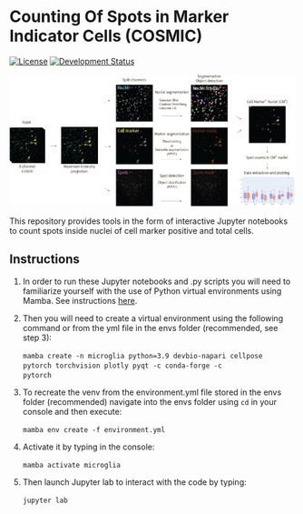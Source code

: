<h1>Counting Of Spots in Marker Indicator Cells (COSMIC)</h1>

[![License](https://img.shields.io/pypi/l/napari-accelerated-pixel-and-object-classification.svg?color=green)](https://github.com/adiezsanchez/intestinal_organoid_yolov8/blob/main/LICENSE)
[![Development Status](https://img.shields.io/pypi/status/napari-accelerated-pixel-and-object-classification.svg)](https://en.wikipedia.org/wiki/Software_release_life_cycle#Alpha)

![workflow](./images/workflow.png)

This repository provides tools in the form of interactive Jupyter notebooks to count spots inside nuclei of cell marker positive and total cells.

<h2>Instructions</h2>

1. In order to run these Jupyter notebooks and .py scripts you will need to familiarize yourself with the use of Python virtual environments using Mamba. See instructions [here](https://biapol.github.io/blog/mara_lampert/getting_started_with_mambaforge_and_python/readme.html).

2. Then you will need to create a virtual environment using the following command or from the yml file in the envs folder (recommended, see step 3):

   <code>mamba create -n microglia python=3.9 devbio-napari cellpose pytorch torchvision plotly pyqt -c conda-forge -c pytorch</code>

3. To recreate the venv from the environment.yml file stored in the envs folder (recommended) navigate into the envs folder using <code>cd</code> in your console and then execute:

   <code>mamba env create -f environment.yml</code>

4. Activate it by typing in the console:

   <code>mamba activate microglia</code>

5. Then launch Jupyter lab to interact with the code by typing:

   <code>jupyter lab</code>

